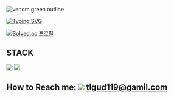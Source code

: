 
![venom green outline](https://capsule-render.vercel.app/api?type=venom&text=Hello,%20I%27m%20Sihyeong&fontColor=ffffff&stroke=000000&strokeWidth=1&animation=twinkling&color=0:00e676,100:2e7d32&height=240&fontSize=70)


[![Typing SVG](https://readme-typing-svg.demolab.com?font=Fira+Code&pause=1000&color=0EF7BE&width=435&lines=Thanks+for+visiting+my+GitHub)](https://git.io/typing-svg)






[![Solved.ac 프로필](http://mazassumnida.wtf/api/v2/generate_badge?boj=tlgud119)](https://solved.ac/tlgud119)


## STACK
![](https://img.shields.io/badge/Java-ED8B00?style=for-the-badge&logo=openjdk&logoColor=white)
![](https://img.shields.io/badge/Kotlin-0095D5?&style=for-the-badge&logo=kotlin&logoColor=white)




##  How to Reach me:  ![]( https://img.shields.io/badge/Gmail-D14836?style=for-the-badge&logo=gmail&logoColor=white) tlgud119@gamil.com 







